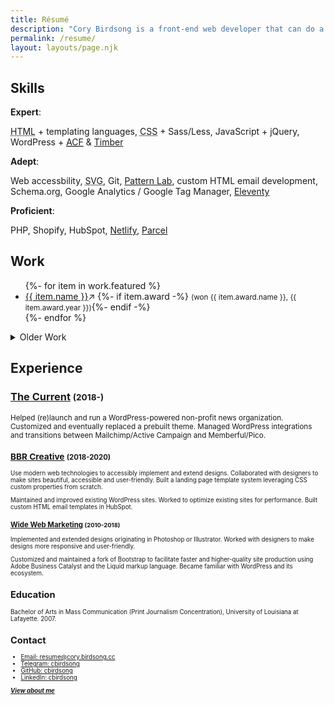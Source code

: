 ```yaml
---
title: Résumé
description: "Cory Birdsong is a front-end web developer that can do a bunch of cool stuff listed on this page. (this is how meta descriptions work, right?)"
permalink: /resume/
layout: layouts/page.njk
---
```


<section aria-label="Skills">

## Skills

**Expert**:

<abbr title="HyperText Markup Language">HTML</abbr> + templating languages, <abbr title="Cascading Stylesheets">CSS</abbr> + Sass/Less, JavaScript + jQuery, WordPress + <abbr title="Advanced Custom Fields">[ACF](advancedcustomfields.com/)</abbr> & [Timber](https://www.upstatement.com/timber/)

**Adept**:

Web accessbility, <abbr title="Scalable Vector Graphics">SVG</abbr>, Git, [Pattern Lab](https://patternlab.io/), custom HTML email development, Schema.org, Google Analytics / Google Tag Manager, [Eleventy](https://www.11ty.dev)

**Proficient**:

PHP, Shopify, HubSpot, [Netlify](https://netlify.com), [Parcel](https://parceljs.org/)

</section>

<section aria-label="Work">

## Work

<ul>
{%- for item in work.featured %}
<li>
<a href="{{ item.url | url }}" target="_blank" rel="noopener noreferrer" aria-label="{{ item.name }} (opens in new window)">{{ item.name }}</a><span class="icon icon-new-window" title="(opens in new window)" aria-hidden="true">&#8599;</span>
{%- if item.award -%} <small>(won {{ item.award.name }}, <time>{{ item.award.year }}</time>)</small>{%- endif -%}
</li>
{%- endfor %}
</ul>

<details>

<summary>Older Work</summary>

<p>Some of these probably aren't up to my modern standard. They also often use Typekit fonts, which do not work on archive.org.</p>

<ul>
{%- for item in work.old %}
<li>
<a href="{{ item.url | url }}" target="_blank" rel="noopener noreferrer" aria-label="{{ item.name }} (opens in new window)">{{ item.name }}</a><span class="icon icon-new-window" title="(opens in new window)" aria-hidden="true">&#8599;</span>
{%- if item.award -%} <small>(won {{ item.award.name }}, <time>{{ item.award.year }}</time>)</small>{%- endif -%}
</li>
{%- endfor %}
</ul>

</details>

</section>

<section aria-label="Experience">

## Experience

### [The Current](https://thecurrentla.com) <small>(<time>2018</time>-)

Helped (re)launch and run a WordPress-powered non-profit news organization. Customized and eventually replaced a prebuilt theme. Managed WordPress integrations and transitions between Mailchimp/Active Campaign and Memberful/Pico.

### [BBR Creative](https://bbrcreative.com) <small>(<time>2018</time>-<time>2020</time>)

Use modern web technologies to accessibly implement and extend designs. Collaborated with designers to make sites beautiful, accessible and user-friendly. Built a landing page template system leveraging CSS custom properties from scratch.

Maintained and improved existing WordPress sites. Worked to optimize existing sites for performance. Built custom HTML email templates in HubSpot.

### [Wide Web Marketing](http://web.archive.org/web/20171021221327/https://www.widewebmarketing.com/) <small>(<time>2010</time>-<time>2018</time>)</small>

Implemented and extended designs originating in Photoshop or Illustrator. Worked with designers to make designs more responsive and user-friendly.

Customized and maintained a fork of Bootstrap to facilitate faster and higher-quality site production using Adobe Business Catalyst and the Liquid markup language. Became familiar with WordPress and its ecosystem.

</section>

<section aria-label="Education">

## Education

Bachelor of Arts in Mass Communication (Print Journalism Concentration), University of Louisiana at Lafayette. <time>2007</time>.

</section>

<section aria-label="Contact">

## Contact

- [Email: resume@cory.birdsong.cc](mailto:resume@cory.birdsong.cc)
- [Telegram: cbirdsong](https://telegram.me/cbirdsong)
- [GitHub: cbirdsong](https://github.com/cbirdsong)
- [LinkedIn: cbirdsong](http://linkedin.com/in/cbirdsong)

</section>

<section class="center" aria-label="More info">

<strong><em><a href="/about/">View about me</em></a></strong>

</section>

